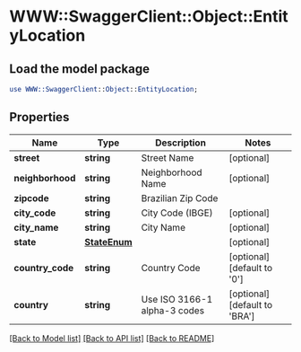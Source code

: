 # WWW::SwaggerClient::Object::EntityLocation

## Load the model package
```perl
use WWW::SwaggerClient::Object::EntityLocation;
```

## Properties
Name | Type | Description | Notes
------------ | ------------- | ------------- | -------------
**street** | **string** | Street Name | [optional] 
**neighborhood** | **string** | Neighborhood Name | [optional] 
**zipcode** | **string** | Brazilian Zip Code | 
**city_code** | **string** | City Code (IBGE) | [optional] 
**city_name** | **string** | City Name | [optional] 
**state** | [**StateEnum**](StateEnum.md) |  | [optional] 
**country_code** | **string** | Country Code | [optional] [default to &#39;0&#39;]
**country** | **string** | Use ISO 3166-1 alpha-3 codes | [optional] [default to &#39;BRA&#39;]

[[Back to Model list]](../README.md#documentation-for-models) [[Back to API list]](../README.md#documentation-for-api-endpoints) [[Back to README]](../README.md)


